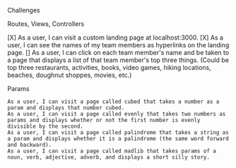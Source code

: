 Challenges

Routes, Views, Controllers

   [X] As a user, I can visit a custom landing page at localhost:3000.
   [X] As a user, I can see the names of my team members as hyperlinks on the landing page.
   [] As a user, I can click on each team member's name and be taken to a page that displays a list of that team member's top three things. (Could be top three restaurants, activities, books, video games, hiking locations, beaches, doughnut shoppes, movies, etc.)

Params

    As a user, I can visit a page called cubed that takes a number as a param and displays that number cubed.
    As a user, I can visit a page called evenly that takes two numbers as params and displays whether or not the first number is evenly divisible by the second.
    As a user, I can visit a page called palindrome that takes a string as a param and displays whether it is a palindrome (the same word forward and backward).
    As a user, I can visit a page called madlib that takes params of a noun, verb, adjective, adverb, and displays a short silly story.

